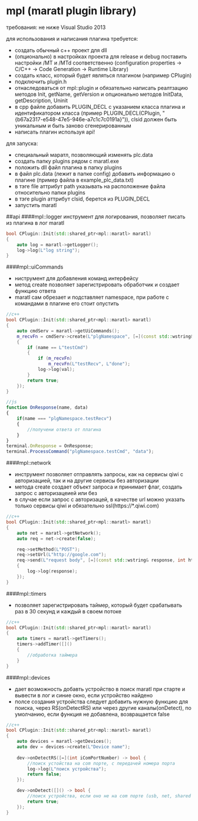 # mpl (maratl plugin library)

требования: не ниже Visual Studio 2013

для использования и написания плагина требуется:
 - создать обычный с++ проект для dll
 - (опционально) в настройках проекта для release и debug поставить настройки /MT и /MTd соответственно (configuration properties -> C/C++ -> Code Generation -> Runtime Library)
 - создать класс, который будет являться плагином (например CPlugin) 
 - подключить plugin.h
 - отнаследоваться от mpl::plugin и обязательно написать реалтзацию методов Init, getName, getVersion и опционально методов InitData, getDescription, Uninit
 - в cpp файле добавить PLUGIN_DECL с указанием класса плагина и идентификатором класса (пример PLUGIN_DECL(CPlugin, "{b67a2317-e548-47e5-946e-a7c1c7c0191a}")), clsid должен быть уникальным и быть заново сгенерированным
 - написать плагин используя api!
 
для запуска:
 - специальный маратл, позволяющий изменять plc.data
 - создать папку plugins рядом с maratl.exe
 - положить dll файл плагина в папку plugins
 - в файл plc.data (лежит в папке config) добавить информацию о плагине (пример файла в example_plc_data.txt)
 - в тэге file аттрибут path указывать на расположение файла относительно папки plugins
 - в тэге plugin аттрибут clsid, берется из PLUGIN_DECL
 - запустить maratl
 
##api
####mpl::logger
 инструмент для логирования, позволяет писать из плагина в лог maratl
 
```c++
bool CPlugin::Init(std::shared_ptr<mpl::maratl> maratl)
{
	auto log = maratl->getLogger();
	log->log(L"log string");
}
```

####mpl::uiCommands
 - ниструмент для добавления команд интерфейсу
 - метод create позволяет зарегистрировать обработчик и создает функцию ответа
 - maratl сам обрезает и подставляет namespace, при работе с командами в плагине его стоит опустить
 
```c++
//c++
bool CPlugin::Init(std::shared_ptr<mpl::maratl> maratl)
{
	auto cmdServ = maratl->getUiCommands();
	m_recvFn = cmdServ->create(L"plgNamespace", [=](const std::wstring& name, const std::wstring& val) -> bool
	{
		if (name == L"testCmd")
		{
			if (m_recvFn)
				m_recvFn(L"testRecv", L"done");
			log->log(val);
		}
		return true;
	});
}
```

```js
//js
function OnResponse(name, data)
{
	if(name === "plgNamespace.testRecv")
	{
		//получени ответа от плагина
	}
}
terminal.OnResponse = OnResponse;
terminal.ProcessCommand("plgNamespace.testCmd", "data");

```
####mpl::network
 - инструмент позволяет отправлять запросы, как на сервисы qiwi с авторизацией, так и на другие сервисы без авторизации
 - метода create создает объект запроса и принимает флаг, создать запрос с авторизацеией или без
 - в случае если запрос с авторизацей, в качестве url можно указать только сервисы qiwi и обязательно ssl(https://*.qiwi.com)

```c++
//c++
bool CPlugin::Init(std::shared_ptr<mpl::maratl> maratl)
{
	auto net = maratl->getNetwork();
	auto req = net->create(false);

	req->setMethod(L"POST");
	req->setUrl(L"http://google.com");
	req->send(L"request body", [=](const std::wstring& response, int httpStatus, int transportError, const std::wstring& tag)
	{
		log->log(response);
	});
}
```
 
####mpl::timers
 - позволяет зарегистрировать таймер, который будет срабатывать раз в 30 секунд и каждый в своем потоке
 
```c++
//c++
bool CPlugin::Init(std::shared_ptr<mpl::maratl> maratl)
{
	auto timers = maratl->getTimers();
	timers->addTimer([]()
	{
		//обработка таймера
	}
}
```

####mpl::devices
 - дает возможность добавть устройство в поиск maratl при старте и вывести в лог и синие окно, если устройство найдено
 - полсе создания устройства следует добавить нужную функцию для поиска, через RS(onDetectRS) или через другие каналы(onDetect), по умолчанию, если функция не добавлена, возвращается false
 
```c++
//c++
bool CPlugin::Init(std::shared_ptr<mpl::maratl> maratl)
{
	auto devices = maratl->getDevices();
	auto dev = devices->create(L"Device name");
	
	dev->onDetectRS([=](int iComPortNumber) -> bool {
		//поиск устойства на com порте, с передачей номера порта
		log->log(L"поиск устройства");
		return false;
	});

	dev->onDetect([]() -> bool {
		//поиск устройства, если оно не на com порте (usb, net, shared file, etc)
		return true;
	});
}
```
 
 
 
 
 
 
